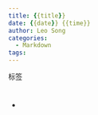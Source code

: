 ```yaml
---
title: {{title}}
date: {{date}} {{time}}
author: Leo Song
categories:
  - Markdown
tags:
---
```


标签

- #
